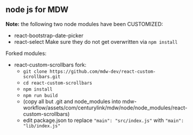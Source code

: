 ## node js for MDW
**Note:** the following two node modules have been CUSTOMIZED:
 - react-bootstrap-date-picker
 - react-select
Make sure they do not get overwritten via `npm install`

Forked modules:
- react-custom-scrollbars fork:
   - `git clone https://github.com/mdw-dev/react-custom-scrollbars.git`
   - `cd react-custom-scrollbars`
   - `npm install`
   - `npm run build`
   - (copy all but .git and node_modules into mdw-workflow/assets/com/centurylink/mdw/node/node_modules/react-custom-scrollbars)
   - edit package.json to replace `"main": "src/index.js"` with `"main": "lib/index.js"`